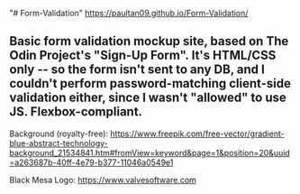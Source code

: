 "# Form-Validation" https://paultan09.github.io/Form-Validation/

Basic form validation mockup site, based on The Odin Project's "Sign-Up Form".
It's HTML/CSS only -- so the form isn't sent to any DB, and I couldn't perform password-matching client-side validation either, since I wasn't "allowed" to use JS.
Flexbox-compliant.
--------------------------------------------
Background (royalty-free): https://www.freepik.com/free-vector/gradient-blue-abstract-technology-background_21534841.htm#fromView=keyword&page=1&position=20&uuid=a263687b-40ff-4e79-b377-11046a0549e1


Black Mesa Logo: https://www.valvesoftware.com
